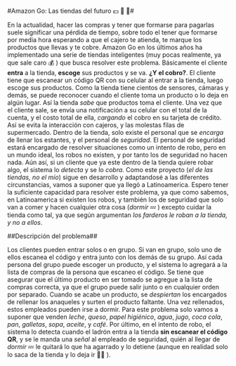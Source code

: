 #Amazon Go: Las tiendas del futuro 💵 📨 🛒#

En la actualidad, hacer las compras y tener que formarse para pagarlas suele significar una pérdida de tiempo, sobre todo el tener que formarse por media hora esperando a que el cajero te atienda, te marque los productos que llevas y te cobre. Amazon Go en los últimos años ha implementado una serie de tiendas inteligentes (muy pocas realmente, ya que sale caro :moneybag: ) que busca resolver este problema.
Básicamente el cliente **entra** a la tienda, **escoge** sus productos y se va. **¿Y el cobro?**. El cliente tiene que escanear un código QR con su celular al entrar a la tienda, luego escoge sus productos. Como la tienda tiene cientos de sensores, cámaras y demás, se puede reconocer cuando el cliente toma un producto o lo deja en algún lugar. Así la tienda *sabe* que productos toma el cliente. Una vez que el cliente sale, se envía una notificación a su celular con el total de la cuenta, y el costo total de ella, *cargando* el cobro en su tarjeta de crédito.
Así se evita la interacción con cajeros, y las molestas filas de supermercado. Dentro de la tienda, solo existe el personal que se *encarga* de llenar los estantes, y el personal de *seguridad*. El personal de seguridad estará encargado de resolver situaciones como un intento de robo, pero en un mundo ideal, los robos no existen, y por tanto los de seguridad no hacen nada. Aún así, si un cliente que ya este dentro de la tienda quiere robar algo, el sistema lo *detecta* y se lo *cobra*.
Como este proyecto (*el de las tiendas, no el mío*) sigue en desarrollo y adaptandosé a las diferentes circunstancias, vamos a suponer que ya llegó a Latinoamerica. Espero tener la suficiente capacidad para resolver este problema, ya que como sabemos, en Latinoamerica si existen los robos, y también los de seguridad que solo van a comer y hacen cualquier otra cosa (*dormir* 💤 ) excepto cuidar la tienda como tal, ya que según argumentan *los farderos le roban a la tienda, y no a ellos*. 

##Descripción del problema##

Los clientes pueden entrar solos o en grupo. Si van en grupo, solo uno de ellos escanea el código y entra junto con los demás de su grupo. Así cada persona del grupo puede escoger un producto, y el sistema lo agregará a la lista de compras de la persona que escaneo el código. Se tiene que asegurar que el último producto en ser tomado se agregue a la lista de compras correcta, ya que el grupo puede salir junto o en cualquier orden por separado. Cuando se acabe un producto, se *despiertan* los encargados de rellenar los anaqueles y surten el producto faltante. Una vez rellenados, estos empleados pueden irse a dormir. Para este problema solo vamos a suponer que venden *leche*, *queso*, *papel higiénico*, *agua*, *jugo*, *coca cola*, *pan*, *galletas*, *sopa*, *aceite*, y *café*.
Por último, en el intento de robo, el sistema lo detecta cuando el ladrón entra a la tienda **sin escanear el código QR**, y se le manda una *señal* al empleado de seguridad, quién al llegar de *dormir* 💤 le quitará lo que ha agarrado y lo detiene (aunque en realidad solo lo saca de la tienda y lo deja ir 🤷‍♂️ ).

